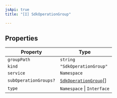 ```yaml
---
jsApi: true
title: "[I] SdkOperationGroup"

---
```

## Properties

| Property | Type |
| ------ | ------ |
| `groupPath` | `string` |
| `kind` | `"SdkOperationGroup"` |
| `service` | `Namespace` |
| `subOperationGroups?` | [`SdkOperationGroup`](SdkOperationGroup.md)[] |
| `type` | `Namespace` \| `Interface` |
